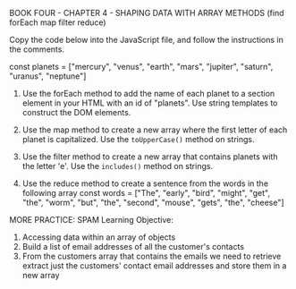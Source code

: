 BOOK FOUR - CHAPTER 4 - SHAPING DATA WITH ARRAY METHODS
(find forEach map filter reduce)

Copy the code below into the JavaScript file, and follow the instructions in the comments.

const planets = ["mercury", "venus", "earth", "mars", "jupiter", "saturn", "uranus", "neptune"]

1. Use the forEach method to add the name of each planet
    to a section element in your HTML with an id of "planets".
    Use string templates to construct the DOM elements.

2. Use the map method to create a new array where the
    first letter of each planet is capitalized. Use the
    `toUpperCase()` method on strings.

3. Use the filter method to create a new array that
    contains planets with the letter 'e'. Use the `includes()`
    method on strings.

4. Use the reduce method to create a sentence from the words in the following array     const words = ["The", "early", "bird", "might", "get", "the", "worm", "but", "the", "second", "mouse", "gets", "the", "cheese"]

MORE PRACTICE: SPAM
Learning Objective:
1. Accessing data within an array of objects
2. Build a list of email addresses of all the customer's contacts
3. From the customers array that contains the emails we need to retrieve extract just the customers' contact email addresses and store them in a new array